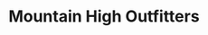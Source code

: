 ---
title: "Mountain High Outfitters"
url: /spanish-fort/mountain-high-outfitters/
shop: clothes
---